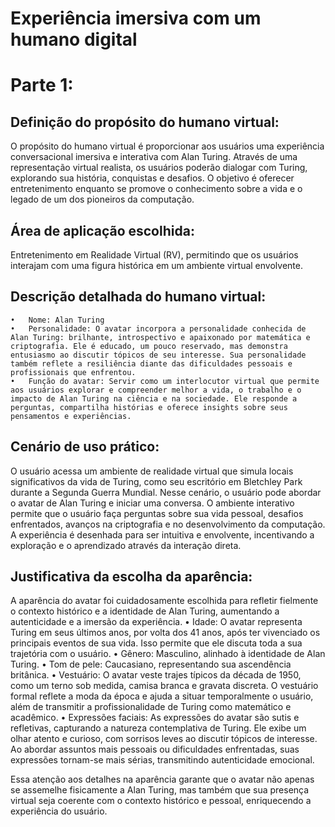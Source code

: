 # Experiência imersiva com um humano digital

# Parte 1:

## Definição do propósito do humano virtual:
O propósito do humano virtual é proporcionar aos usuários uma experiência conversacional imersiva e interativa com Alan Turing. Através de uma representação virtual realista, os usuários poderão dialogar com Turing, explorando sua história, conquistas e desafios. O objetivo é oferecer entretenimento enquanto se promove o conhecimento sobre a vida e o legado de um dos pioneiros da computação.

## Área de aplicação escolhida:
Entretenimento em Realidade Virtual (RV), permitindo que os usuários interajam com uma figura histórica em um ambiente virtual envolvente.

## Descrição detalhada do humano virtual:

	•	Nome: Alan Turing
	•	Personalidade: O avatar incorpora a personalidade conhecida de Alan Turing: brilhante, introspectivo e apaixonado por matemática e criptografia. Ele é educado, um pouco reservado, mas demonstra entusiasmo ao discutir tópicos de seu interesse. Sua personalidade também reflete a resiliência diante das dificuldades pessoais e profissionais que enfrentou.
	•	Função do avatar: Servir como um interlocutor virtual que permite aos usuários explorar e compreender melhor a vida, o trabalho e o impacto de Alan Turing na ciência e na sociedade. Ele responde a perguntas, compartilha histórias e oferece insights sobre seus pensamentos e experiências.

## Cenário de uso prático:
O usuário acessa um ambiente de realidade virtual que simula locais significativos da vida de Turing, como seu escritório em Bletchley Park durante a Segunda Guerra Mundial. Nesse cenário, o usuário pode abordar o avatar de Alan Turing e iniciar uma conversa. O ambiente interativo permite que o usuário faça perguntas sobre sua vida pessoal, desafios enfrentados, avanços na criptografia e no desenvolvimento da computação. A experiência é desenhada para ser intuitiva e envolvente, incentivando a exploração e o aprendizado através da interação direta.

## Justificativa da escolha da aparência:
A aparência do avatar foi cuidadosamente escolhida para refletir fielmente o contexto histórico e a identidade de Alan Turing, aumentando a autenticidade e a imersão da experiência.
	•	Idade: O avatar representa Turing em seus últimos anos, por volta dos 41 anos, após ter vivenciado os principais eventos de sua vida. Isso permite que ele discuta toda a sua trajetória com o usuário.
	•	Gênero: Masculino, alinhado à identidade de Alan Turing.
	•	Tom de pele: Caucasiano, representando sua ascendência britânica.
	•	Vestuário: O avatar veste trajes típicos da década de 1950, como um terno sob medida, camisa branca e gravata discreta. O vestuário formal reflete a moda da época e ajuda a situar temporalmente o usuário, além de transmitir a profissionalidade de Turing como matemático e acadêmico.
	•	Expressões faciais: As expressões do avatar são sutis e refletivas, capturando a natureza contemplativa de Turing. Ele exibe um olhar atento e curioso, com sorrisos leves ao discutir tópicos de interesse. Ao abordar assuntos mais pessoais ou dificuldades enfrentadas, suas expressões tornam-se mais sérias, transmitindo autenticidade emocional.

Essa atenção aos detalhes na aparência garante que o avatar não apenas se assemelhe fisicamente a Alan Turing, mas também que sua presença virtual seja coerente com o contexto histórico e pessoal, enriquecendo a experiência do usuário.

